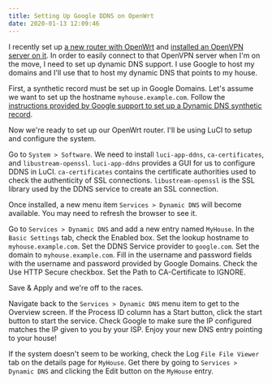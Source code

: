 ```yaml
---
title: Setting Up Google DDNS on OpenWrt
date: 2020-01-13 12:09:46
---
```


I recently set up [a new router with OpenWrt](/2020/01/08/setting-up-openwrt) and [installed an OpenVPN server on it](/2020/01/12/openvpn-server-on-an-openwrt-router). In order to easily connect to that OpenVPN server when I'm on the move, I need to set up dynamic DNS support. I use Google to host my domains and I'll use that to host my dynamic DNS that points to my house.

First, a synthetic record must be set up in Google Domains. Let's assume we want to set up the hostname `myhouse.example.com`. Follow the [instructions provided by Google support to set up a Dynamic DNS synthetic record](https://support.google.com/domains/answer/6147083?hl=en).

Now we're ready to set up our OpenWrt router. I'll be using LuCI to setup and configure the system.

Go to `System > Software`. We need to install `luci-app-ddns`, `ca-certificates`, and `libustream-openssl`. `luci-app-ddns` provides a GUI for us to configure DDNS in LuCI. `ca-certificates` contains the certificate authorities used to check the authenticity of SSL connections. `libustream-openssl` is the SSL library used by the DDNS service to create an SSL connection.

Once installed, a new menu item `Services > Dynamic DNS` will become available. You may need to refresh the browser to see it.

Go to `Services > Dynamic DNS` and add a new entry named `MyHouse`. In the `Basic Settings` tab, check the Enabled box. Set the lookup hostname to `myhouse.example.com`. Set the DDNS Service provider to `google.com`. Set the domain to `myhouse.example.com`. Fill in the username and password fields with the username and password provided by Google Domains. Check the Use HTTP Secure checkbox. Set the Path to CA-Certificate to IGNORE.

Save & Apply and we're off to the races.

Navigate back to the `Services > Dynamic DNS` menu item to get to the Overview screen. If the Process ID column has a Start button, click the start button to start the service. Check Google to make sure the IP configured matches the IP given to you by your ISP. Enjoy your new DNS entry pointing to your house!

If the system doesn't seem to be working, check the Log `File File Viewer` tab on the details page for `MyHouse`. Get there by going to `Services > Dynamic DNS` and clicking the Edit button on the `MyHouse` entry.
